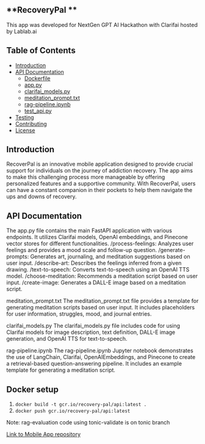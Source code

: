 ## **RecoveryPal **
This app was developed for NextGen GPT AI Hackathon with Clarifai hosted by Lablab.ai

## Table of Contents
- [Introduction](#introduction)
- [API Documentation](#api-documentation)
  - [Dockerfile](#dockerfile)
  - [app.py](#apppy)
  - [clarifai_models.py](#clarifaimodelspy)
  - [meditation_prompt.txt](#meditationprompttxt)
  - [rag-pipeline.ipynb](#ragpipelineipynb)
  - [test_api.py](#testapipy)
- [Testing](#testing)
- [Contributing](#contributing)
- [License](#license)

## Introduction
RecoverPal is an innovative mobile application designed to provide crucial support for individuals on the journey of addiction recovery. 
The app aims to make this challenging process more manageable by offering personalized features and a supportive community. 
With RecoverPal, users can have a constant companion in their pockets to help them navigate the ups and downs of recovery.
## API Documentation

The app.py file contains the main FastAPI application with various endpoints. It utilizes Clarifai models, OpenAI embeddings, and Pinecone vector stores for different functionalities.
/process-feelings: Analyzes user feelings and provides a mood scale and follow-up question.
/generate-prompts: Generates art, journaling, and meditation suggestions based on user input.
/describe-art: Describes the feelings inferred from a given drawing.
/text-to-speech: Converts text-to-speech using an OpenAI TTS model.
/choose-meditation: Recommends a meditation script based on user input.
/create-image: Generates a DALL-E image based on a meditation script.

meditation_prompt.txt
The meditation_prompt.txt file provides a template for generating meditation scripts based on user input. It includes placeholders for user information, struggles, mood, and journal entries.

clarifai_models.py
The clarifai_models.py file includes code for using Clarifai models for image description, text definition, DALL-E image generation, and OpenAI TTS for text-to-speech.

rag-pipeline.ipynb
The rag-pipeline.ipynb Jupyter notebook demonstrates the use of LangChain, Clarifai, OpenAIEmbeddings, and Pinecone to create a retrieval-based question-answering pipeline. It includes an example template for generating a meditation script.

## Docker setup
1. `docker build -t gcr.io/recovery-pal/api:latest .`
2. `docker push gcr.io/recovery-pal/api:latest`

Note: rag-evaluation code using tonic-validate is on tonic branch

[Link to Mobile App repository](https://github.com/Louisljz/RecoveryPal-App)
